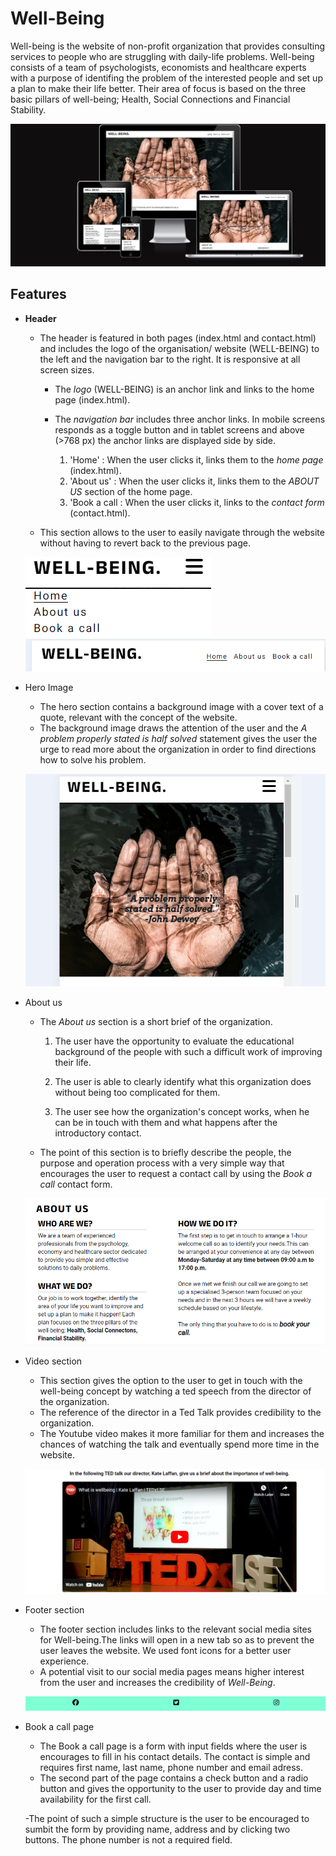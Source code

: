 # Well-Being

Well-being is the website of non-profit organization that provides consulting services to people who are struggling with daily-life problems. Well-being consists of a team of psychologists, economists and healthcare experts with a purpose of identifing the problem of the interested people and set up a plan to make their life better. Their area of focus is based on the three basic pillars of well-being; Health, Social Connections and Financial Stability.

![Screenshot of Responsiveness](assets/images/readme/responsive-screenshot.png)

## Features


- __Header__ 

    - The header is featured in both pages (index.html and contact.html) and includes the logo of the organisation/ website (WELL-BEING) to the left and the navigation bar to the right. It is responsive at all screen sizes.

      - The *logo* (WELL-BEING) is an anchor link and links to the home page (index.html).
      - The *navigation bar* includes three anchor links. In mobile screens responds as a toggle button and in  tablet screens and above (>768 px) the anchor links are displayed side by side. 
       
        1. 'Home' : When the user clicks it, links them to the *home page* (index.html).
        2. 'About us' : When the user clicks it, links them to the *ABOUT US* section of the home page.
        3. 'Book a call : When the user clicks it, links to the *contact form* (contact.html).

    - This section allows to the user to easily navigate through the website without having to revert back to the previous page.

    ![screenshot of the header on mobile screens](assets/images/readme/nav-bar-small.png)
    ![Screenshot of the header on screens > 768px](assets/images/readme/nav-bar-big.png)
- Hero Image

   - The hero section contains a background image with a cover text of a quote, relevant with the concept of the  website.
   - The background image draws the attention of the user and the *A problem properly stated is half solved* statement gives the user the urge to read more about the organization in order to find directions how to solve his problem.  

   ![Screenshot of the hero image](assets/images/readme/hero-screenshot.png)

- About us
  - The *About us* section is a short brief of the organization.
  
     1. The user have the opportunity to evaluate the educational background of the people with such a difficult work of improving their life.

     2. The user is able to clearly identify what this organization does without being too complicated for them.

      3. The user see how the organization's concept works, when he can be in touch with them and what happens after the introductory contact.

  - The point of this section is to briefly describe the people, the purpose and operation process with a very simple way that encourages the user to request a contact call by using the *Book a call* contact form.

  ![Screenshot of ABOUT US  section](assets/images/readme/about-us-screenshot.png)

- Video section 

   - This section gives the option to the user to get in touch with the well-being concept by watching a ted speech from the director of the organization.
   - The reference of the director in a Ted Talk provides credibility to the organization.
   - The Youtube video makes it more familiar for them and increases the chances of watching the talk and eventually spend more time in the website.

   ![Screenshot of Well-being's director, giving a talk in TEDxLSE](assets/images/readme/video-screenshot.png)

- Footer section

   - The footer section includes links to the relevant social media sites for Well-being.The links will open in a new tab so as to prevent the user leaves the website. We used font icons for a better user experience.
   - A potential visit to our social media pages means higher interest from the user and increases the credibility of *Well-Being*.

   ![Screenshot of the footer](assets/images/readme/footer-screenshot.png)

- Book a call page

  - The Book a call page is a form with input fields where the user is encourages to fill in his contact details.
  The contact is simple and requires first name, last name, phone number and email adress.  
   - The second part of the page contains a check button and a radio button and gives the opportunity to the user to provide day and time availability for the first call.

   -The point of such a simple structure is the user to be encouraged to sumbit the form by providing name, address and by clicking two buttons. The phone number is not a required field. 
    
